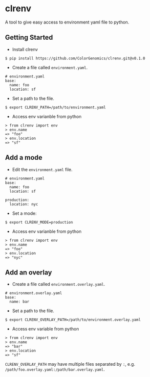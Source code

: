 # clrenv

A tool to give easy access to environment yaml file to python.

## Getting Started

* Install clrenv
```
$ pip install https://github.com/ColorGenomics/clrenv.git@v0.1.0
```

* Create a file called `environment.yaml`.
```
# environment.yaml
base:
  name: foo
  location: sf
```

* Set a path to the file.
```
$ export CLRENV_PATH=/path/to/environment.yaml
```

* Access env varianble from python
```
> from clrenv import env
> env.name
=> "foo"
> env.location
=> "sf"
```

## Add a mode

* Edit the `environment.yaml` file.
```
# environment.yaml
base:
  name: foo
  location: sf

production:
  location: nyc
```

* Set a mode:
```
$ export CLRENV_MODE=production
```

* Access env varianble from python
```
> from clrenv import env
> env.name
=> "foo"
> env.location
=> "nyc"
```

## Add an overlay

* Create a file called `environment.overlay.yaml`.
```
# environment.overlay.yaml
base:
  name: bar
```

* Set a path to the file.
```
$ export CLRENV_OVERLAY_PATH=/path/to/environment.overlay.yaml
```

* Access env variable from python
```
> from clrenv import env
> env.name
=> "bar"
> env.location
=> "sf"
```

`CLRENV_OVERLAY_PATH` may have multiple files separated by `:`, e.g. `/path/foo.overlay.yaml:/path/bar.overlay.yaml`.
